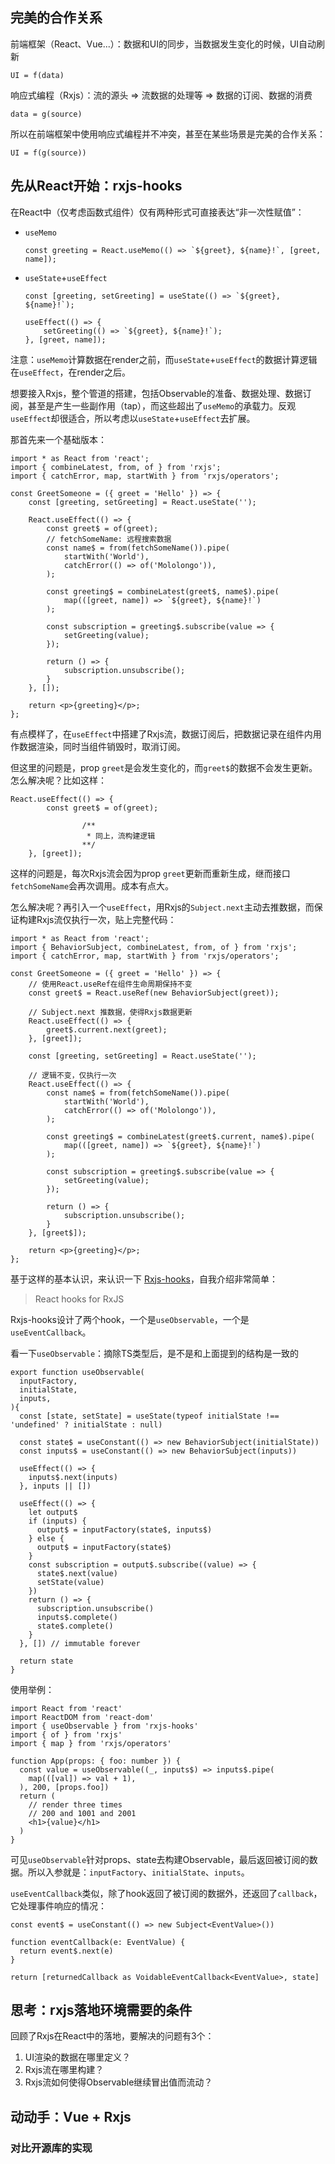 ## 完美的合作关系

前端框架（React、Vue...）：数据和UI的同步，当数据发生变化的时候，UI自动刷新

```
UI = f(data)
```



响应式编程（Rxjs）：流的源头 => 流数据的处理等 => 数据的订阅、数据的消费

```
data = g(source)
```



所以在前端框架中使用响应式编程并不冲突，甚至在某些场景是完美的合作关系：

```
UI = f(g(source))
```

## 先从React开始：rxjs-hooks

在React中（仅考虑函数式组件）仅有两种形式可直接表达“非一次性赋值”：

- `useMemo`

  ```react
  const greeting = React.useMemo(() => `${greet}, ${name}!`, [greet, name]);
  ```

- `useState`+`useEffect`

  ```react
  const [greeting, setGreeting] = useState(() => `${greet}, ${name}!`);
  
  useEffect(() => {
      setGreeting(() => `${greet}, ${name}!`);
  }, [greet, name]);
  ```



注意：`useMemo`计算数据在render之前，而`useState`+`useEffect`的数据计算逻辑在`useEffect`，在render之后。

想要接入Rxjs，整个管道的搭建，包括Observable的准备、数据处理、数据订阅，甚至是产生一些副作用（tap），而这些超出了`useMemo`的承载力。反观`useEffect`却很适合，所以考虑以`useState`+`useEffect`去扩展。



那首先来一个基础版本：

```react
import * as React from 'react';
import { combineLatest, from, of } from 'rxjs';
import { catchError, map, startWith } from 'rxjs/operators';

const GreetSomeone = ({ greet = 'Hello' }) => {
    const [greeting, setGreeting] = React.useState('');

    React.useEffect(() => {
        const greet$ = of(greet);
      	// fetchSomeName: 远程搜索数据
        const name$ = from(fetchSomeName()).pipe(
            startWith('World'),
            catchError(() => of('Mololongo')),
        );

        const greeting$ = combineLatest(greet$, name$).pipe(
            map(([greet, name]) => `${greet}, ${name}!`)
        );

        const subscription = greeting$.subscribe(value => {
            setGreeting(value);
        });

        return () => {
            subscription.unsubscribe();
        }
    }, []);

    return <p>{greeting}</p>;
};
```

有点模样了，在`useEffect`中搭建了Rxjs流，数据订阅后，把数据记录在组件内用作数据渲染，同时当组件销毁时，取消订阅。



但这里的问题是，prop `greet`是会发生变化的，而`greet$`的数据不会发生更新。怎么解决呢？比如这样：

```react
React.useEffect(() => {
        const greet$ = of(greet);
				
				/**
				 * 同上，流构建逻辑
				**/
    }, [greet]);
```

这样的问题是，每次Rxjs流会因为prop `greet`更新而重新生成，继而接口`fetchSomeName`会再次调用。成本有点大。



怎么解决呢？再引入一个`useEffect`，用Rxjs的`Subject.next`主动去推数据，而保证构建Rxjs流仅执行一次，贴上完整代码：

```react
import * as React from 'react';
import { BehaviorSubject, combineLatest, from, of } from 'rxjs';
import { catchError, map, startWith } from 'rxjs/operators';

const GreetSomeone = ({ greet = 'Hello' }) => {
  	// 使用React.useRef在组件生命周期保持不变
    const greet$ = React.useRef(new BehaviorSubject(greet));

  	// Subject.next 推数据，使得Rxjs数据更新
    React.useEffect(() => {
        greet$.current.next(greet);
    }, [greet]);

    const [greeting, setGreeting] = React.useState('');
		
  	// 逻辑不变，仅执行一次
    React.useEffect(() => {
        const name$ = from(fetchSomeName()).pipe(
            startWith('World'),
            catchError(() => of('Mololongo')),
        );

        const greeting$ = combineLatest(greet$.current, name$).pipe(
            map(([greet, name]) => `${greet}, ${name}!`)
        );

        const subscription = greeting$.subscribe(value => {
            setGreeting(value);
        });

        return () => {
            subscription.unsubscribe();
        }
    }, [greet$]);

    return <p>{greeting}</p>;
};

```



基于这样的基本认识，来认识一下 [Rxjs-hooks](https://github.com/LeetCode-OpenSource/rxjs-hooks)，自我介绍非常简单：

> React hooks for RxJS 

Rxjs-hooks设计了两个hook，一个是`useObservable`，一个是`useEventCallback`。



看一下`useObservable`：摘除TS类型后，是不是和上面提到的结构是一致的

```react
export function useObservable(
  inputFactory,
  initialState,
  inputs,
){
  const [state, setState] = useState(typeof initialState !== 'undefined' ? initialState : null)
	
  const state$ = useConstant(() => new BehaviorSubject(initialState))
  const inputs$ = useConstant(() => new BehaviorSubject(inputs))

  useEffect(() => {
    inputs$.next(inputs)
  }, inputs || [])

  useEffect(() => {
    let output$
    if (inputs) {
      output$ = inputFactory(state$, inputs$)
    } else {
      output$ = inputFactory(state$) 
    }
    const subscription = output$.subscribe((value) => {
      state$.next(value)
      setState(value)
    })
    return () => {
      subscription.unsubscribe()
      inputs$.complete()
      state$.complete()
    }
  }, []) // immutable forever

  return state
}
```

使用举例：

```react
import React from 'react'
import ReactDOM from 'react-dom'
import { useObservable } from 'rxjs-hooks'
import { of } from 'rxjs'
import { map } from 'rxjs/operators'

function App(props: { foo: number }) {
  const value = useObservable((_, inputs$) => inputs$.pipe(
    map(([val]) => val + 1),
  ), 200, [props.foo])
  return (
    // render three times
    // 200 and 1001 and 2001
    <h1>{value}</h1>
  )
}
```

可见`useObservable`针对props、state去构建Observable，最后返回被订阅的数据。所以入参就是：`inputFactory`、`initialState`、`inputs`。

`useEventCallback`类似，除了hook返回了被订阅的数据外，还返回了`callback`，它处理事件响应的情况：

```react
const event$ = useConstant(() => new Subject<EventValue>())

function eventCallback(e: EventValue) {
  return event$.next(e)
}

return [returnedCallback as VoidableEventCallback<EventValue>, state]
```



## 思考：rxjs落地环境需要的条件

回顾了Rxjs在React中的落地，要解决的问题有3个：

1. UI渲染的数据在哪里定义？
2. Rxjs流在哪里构建？
3. Rxjs流如何使得Observable继续冒出值而流动？



## 动动手：Vue + Rxjs

### 对比开源库的实现